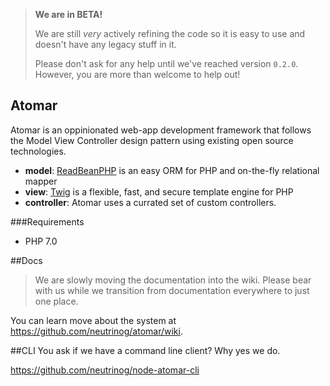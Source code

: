 > **We are in BETA!**
>
> We are still *very* actively refining the code so it is easy to use and doesn't have any legacy stuff in it.
>
> Please don't ask for any help until we've reached version `0.2.0`. However, you are more than welcome to help out!

Atomar
---

Atomar is an oppinionated web-app development framework that follows the Model View Controller design pattern using existing open source technologies.

* **model**: [ReadBeanPHP](http://redbeanphp.com/) is an easy ORM for PHP and on-the-fly relational mapper
* **view**: [Twig](http://twig.sensiolabs.org/) is a flexible, fast, and secure template engine for PHP
* **controller**: Atomar uses a currated set of custom controllers.

###Requirements
* PHP 7.0

##Docs
> We are slowly moving the documentation into the wiki. Please bear with us while we transition from documentation everywhere to just one place.

You can learn move about the system at https://github.com/neutrinog/atomar/wiki.

##CLI
You ask if we have a command line client? Why yes we do.

https://github.com/neutrinog/node-atomar-cli
